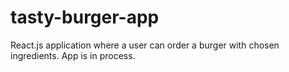 # tasty-burger-app
React.js application where a user can order a burger with chosen ingredients. App is in process.
